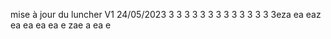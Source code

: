 mise à jour du luncher V1 24/05/2023
3
3
3
3
3
3
3
3
3
3
3
3
3
3eza
ea
eaz
ea
ea
ea
ea
e
zae
a
ea
e
